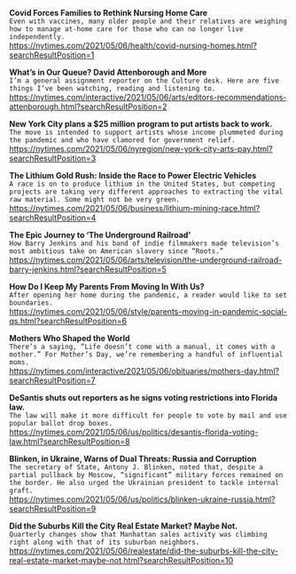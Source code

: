 **Covid Forces Families to Rethink Nursing Home Care**\
`Even with vaccines, many older people and their relatives are weighing how to manage at-home care for those who can no longer live independently.`\
https://nytimes.com/2021/05/06/health/covid-nursing-homes.html?searchResultPosition=1

**What’s in Our Queue? David Attenborough and More**\
`I’m a general assignment reporter on the Culture desk. Here are five things I’ve been watching, reading and listening to.`\
https://nytimes.com/interactive/2021/05/06/arts/editors-recommendations-attenborough.html?searchResultPosition=2

**New York City plans a $25 million program to put artists back to work.**\
`The move is intended to support artists whose income plummeted during the pandemic and who have clamored for government relief.`\
https://nytimes.com/2021/05/06/nyregion/new-york-city-arts-pay.html?searchResultPosition=3

**The Lithium Gold Rush: Inside the Race to Power Electric Vehicles**\
`A race is on to produce lithium in the United States, but competing projects are taking very different approaches to extracting the vital raw material. Some might not be very green.`\
https://nytimes.com/2021/05/06/business/lithium-mining-race.html?searchResultPosition=4

**The Epic Journey to ‘The Underground Railroad’**\
`How Barry Jenkins and his band of indie filmmakers made television’s most ambitious take on American slavery since “Roots.”`\
https://nytimes.com/2021/05/06/arts/television/the-underground-railroad-barry-jenkins.html?searchResultPosition=5

**How Do I Keep My Parents From Moving In With Us?**\
`After opening her home during the pandemic, a reader would like to set boundaries.`\
https://nytimes.com/2021/05/06/style/parents-moving-in-pandemic-social-qs.html?searchResultPosition=6

**Mothers Who Shaped the World**\
`There’s a saying, “Life doesn’t come with a manual, it comes with a mother.” For Mother’s Day, we’re remembering a handful of influential moms.`\
https://nytimes.com/interactive/2021/05/06/obituaries/mothers-day.html?searchResultPosition=7

**DeSantis shuts out reporters as he signs voting restrictions into Florida law.**\
`The law will make it more difficult for people to vote by mail and use popular ballot drop boxes.`\
https://nytimes.com/2021/05/06/us/politics/desantis-florida-voting-law.html?searchResultPosition=8

**Blinken, in Ukraine, Warns of Dual Threats: Russia and Corruption**\
`The secretary of State, Antony J. Blinken, noted that, despite a partial pullback by Moscow, “significant” military forces remained on the border. He also urged the Ukrainian president to tackle internal graft.`\
https://nytimes.com/2021/05/06/us/politics/blinken-ukraine-russia.html?searchResultPosition=9

**Did the Suburbs Kill the City Real Estate Market? Maybe Not.**\
`Quarterly changes show that Manhattan sales activity was climbing right along with that of its suburban neighbors.`\
https://nytimes.com/2021/05/06/realestate/did-the-suburbs-kill-the-city-real-estate-market-maybe-not.html?searchResultPosition=10

